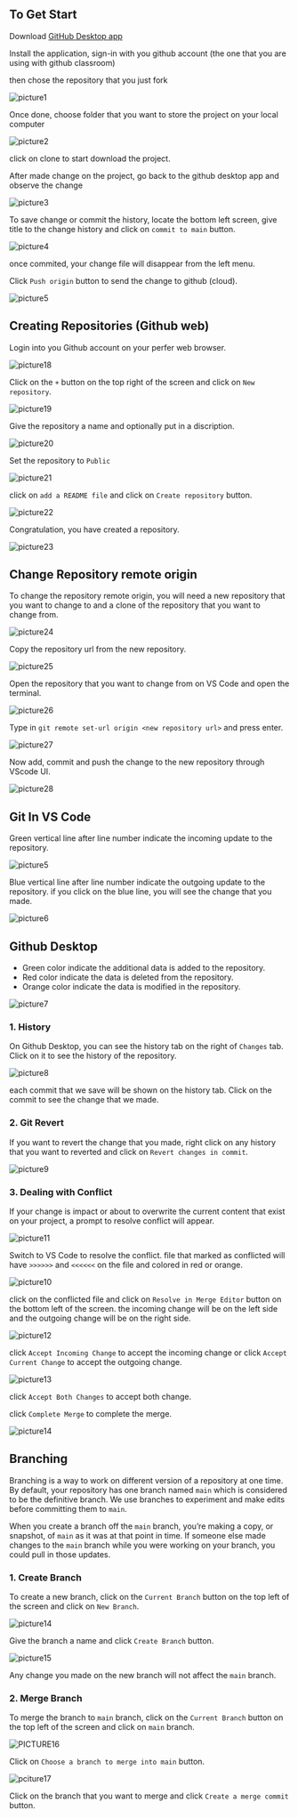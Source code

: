 ## To Get Start

Download [GitHub Desktop app](https://desktop.github.com/)

Install the application, sign-in with you github account (the one that you are using with github classroom)

then chose the repository that you just fork

![picture1](resources/image_2023-07-27_22-06-51.png)

Once done, choose folder that you want to store the project on your local computer

![picture2](resources/image_2023-07-27_22-06-54.png)

click on clone to start download the project.

After made change on the project, go back to the github desktop app and observe the change

![picture3](resources/image_2023-07-27_22-21-52.png)

To save change or commit the history, locate the bottom left screen, give title to the change history and click on `commit to main` button.

![picture4](resources/image_2023-07-27_22-29-22.png)

once commited, your change file will disappear from the left menu.

Click `Push origin` button to send the change to github (cloud).

![picture5](resources/image_2023-07-27_22-30-59.png)

## Creating Repositories (Github web)

Login into you Github account on your perfer web browser.

![picture18](resources/1.png)

Click on the `+` button on the top right of the screen and click on `New repository`.

![picture19](resources/2.5.png)

Give the repository a name and optionally put in a discription.

![picture20](resources/4.png)

Set the repository to `Public`

![picture21](resources/5.png)

click on `add a README file` and click on `Create repository` button.

![picture22](resources/6.png)

Congratulation, you have created a repository.

![picture23](resources/7.png)  

## Change Repository remote origin

To change the repository remote origin, you will need a new repository that you want to change to and a clone of the repository that you want to change from.

![picture24](resources/7.png)

Copy the repository url from the new repository.

![picture25](resources/8.png)

Open the repository that you want to change from on VS Code and open the terminal.

![picture26](resources/9.png)

Type in `git remote set-url origin <new repository url>` and press enter.

![picture27](resources/10.png)

Now add, commit and push the change to the new repository through VScode UI.

![picture28](resources/11.png)

## Git In VS Code

Green vertical line after line number indicate the incoming update to the repository.

![picture5](resources/image_2023-07-27_22-35-04.png)

Blue vertical line after line number indicate the outgoing update to the repository. if you click on the blue line, you will see the change that you made.

![picture6](resources/image_2023-07-27_23-09-10.png)

## Github Desktop

- Green color indicate the additional data is added to the repository.
- Red color indicate the data is deleted from the repository.
- Orange color indicate the data is modified in the repository.

![picture7](resources/image_2023-07-27_23-18-22.png)

### 1. History

On Github Desktop, you can see the history tab on the right of `Changes` tab. Click on it to see the history of the repository.

![picture8](resources/image_2023-07-27_23-25-48.png)

each commit that we save will be shown on the history tab. Click on the commit to see the change that we made.

### 2. Git Revert

If you want to revert the change that you made, right click on any history that you want to reverted and click on `Revert changes in commit`.

![picture9](resources/image_2023-07-27_23-32-01.png)

### 3. Dealing with Conflict

If your change is impact or about to overwrite the current content that exist on your project, a prompt to resolve conflict will appear.

![picture11](resources/image_2023-07-28_08-26-24.png)

Switch to VS Code to resolve the conflict. file that marked as conflicted will have `>>>>>>` and `<<<<<<` on the file and colored in red or orange.

![picture10](resources/image_2023-07-28_08-26-31.png)

click on the conflicted file and click on `Resolve in Merge Editor` button on the bottom left of the screen. the incoming change will be on the left side and the outgoing change will be on the right side.

![picture12](resources/image_2023-07-28_08-29-11.png)

click `Accept Incoming Change` to accept the incoming change or click `Accept Current Change` to accept the outgoing change.

![picture13](resources/image_2023-07-28_08-30-03.png)

click `Accept Both Changes` to accept both change.

click `Complete Merge` to complete the merge.

![picture14](resources/image_2023-07-28_08-33-51.png)

## Branching

Branching is a way to work on different version of a repository at one time. By default, your repository has one branch named `main` which is considered to be the definitive branch. We use branches to experiment and make edits before committing them to `main`.

When you create a branch off the `main` branch, you’re making a copy, or snapshot, of `main` as it was at that point in time. If someone else made changes to the `main` branch while you were working on your branch, you could pull in those updates.

### 1. Create Branch

To create a new branch, click on the `Current Branch` button on the top left of the screen and click on `New Branch`.

![picture14](resources/image_2023-07-28_08-47-02.png)

Give the branch a name and click `Create Branch` button.

![picture15](resources/image_2023-07-28_08-48-14.png)

Any change you made on the new branch will not affect the `main` branch.

### 2. Merge Branch

To merge the branch to `main` branch, click on the `Current Branch` button on the top left of the screen and click on `main` branch.

![PICTURE16](resources/image_2023-07-28_08-54-17.png)

Click on `Choose a branch to merge into main` button.

![pciture17](resources/image_2023-07-28_08-55-17.png)

Click on the branch that you want to merge and click `Create a merge commit` button.
